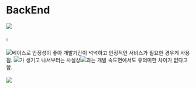 # BackEnd
<img src="https://img.shields.io/badge/Spring-6DB33F?style=flat-square&logo=Spring&logoColor=white"/></a>
<h4 linehignt="20"> : </h4><img src="https://img.shields.io/badge/Java-007396?style=flat-square&logo=Java&logoColor=white"/></a>베이스로 안정성이 좋아 개발기간이 넉넉하고 안정적인 서비스가 필요한 경우게 사용됨. <img src="https://img.shields.io/badge/SpringBoot-6DB33F?style=flat-square&logo=SpringBoot&logoColor=white"/></a>가 생기고 나서부터는 사실상<img src="https://img.shields.io/badge/Django-092E20?style=flat-square&logo=Django&logoColor=white"/></a>과는 개발 속도면에서도 유의미한 차이가 없다고 함.
<br>
<br>
<img src="https://img.shields.io/badge/Django-092E20?style=flat-square&logo=Django&logoColor=white"/></a>&nbsp 

